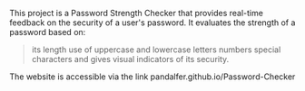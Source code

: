 This project is a Password Strength Checker that provides real-time feedback on the security of a user's password. 
It evaluates the strength of a password based on:
> its length
> use of uppercase and lowercase letters
> numbers
> special characters
> and gives visual indicators of its security.

The website is accessible via the link pandalfer.github.io/Password-Checker
